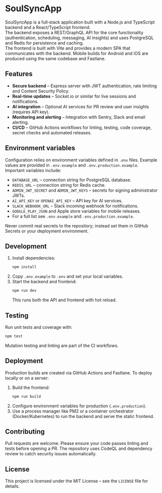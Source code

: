 # SoulSyncApp

SoulSyncApp is a full‑stack application built with a Node.js and TypeScript backend and a React/TypeScript frontend.  
The backend exposes a REST/GraphQL API for the core functionality (authentication, scheduling, messaging, AI insights) and uses PostgreSQL and Redis for persistence and caching.  
The frontend is built with Vite and provides a modern SPA that communicates with the backend.  Mobile builds for Android and iOS are produced using the same codebase and Fastlane.

## Features

- **Secure backend** – Express server with JWT authentication, rate limiting and Content Security Policy.  
- **Real‑time updates** – Socket.io or similar for live sessions and notifications.  
- **AI integration** – Optional AI services for PR review and user insights (requires API key).  
- **Monitoring and alerting** – Integration with Sentry, Slack and email alerting.  
- **CI/CD** – GitHub Actions workflows for linting, testing, code coverage, secret checks and automated releases.

## Environment variables

Configuration relies on environment variables defined in `.env` files.  Example values are provided in `.env.example` and `.env.production.example`.  Important variables include:

- `DATABASE_URL` – connection string for PostgreSQL database.  
- `REDIS_URL` – connection string for Redis cache.  
- `ADMIN_JWT_SECRET` and `ADMIN_JWT_KEYS` – secrets for signing administrator JWTs.  
- `AI_API_KEY` or `OPENAI_API_KEY` – API key for AI services.  
- `SLACK_WEBHOOK_URL` – Slack incoming webhook for notifications.  
- `GOOGLE_PLAY_JSON` and Apple store variables for mobile releases.  
- For a full list see `.env.example` and `.env.production.example`.

Never commit real secrets to the repository; instead set them in GitHub Secrets or your deployment environment.

## Development

1. Install dependencies:  
   ```bash
   npm install
   ```
2. Copy `.env.example` to `.env` and set your local variables.  
3. Start the backend and frontend:  
   ```bash
   npm run dev
   ```
   This runs both the API and frontend with hot reload.

## Testing

Run unit tests and coverage with:  
```bash
npm test
```
Mutation testing and linting are part of the CI workflows.

## Deployment

Production builds are created via GitHub Actions and Fastlane.  To deploy locally or on a server:

1. Build the frontend:  
   ```bash
   npm run build
   ```
2. Configure environment variables for production (`.env.production`).  
3. Use a process manager like PM2 or a container orchestrator (Docker/Kubernetes) to run the backend and serve the static frontend.

## Contributing

Pull requests are welcome.  Please ensure your code passes linting and tests before opening a PR.  The repository uses CodeQL and dependency review to catch security issues automatically.

## License

This project is licensed under the MIT License – see the `LICENSE` file for details.
